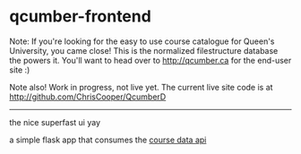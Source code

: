 qcumber-frontend
================

Note: If you're looking for the easy to use course catalogue for Queen's University, you came close! This is the normalized filestructure database the powers it. You'll want to head over to http://qcumber.ca for the end-user site :)

Note also! Work in progress, not live yet. The current live site code is at http://github.com/ChrisCooper/QcumberD


----

the nice superfast ui yay



a simple flask app that consumes the [course data api](https://github.com/Queens-Hacks/qcumber-api)
